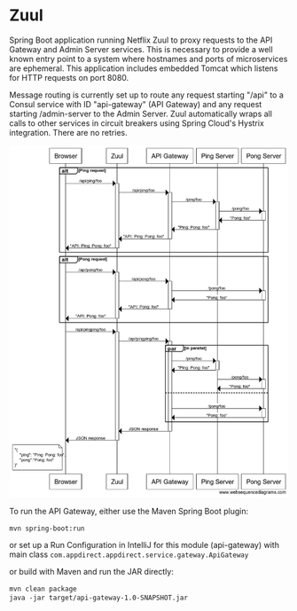 # Zuul 

Spring Boot application running Netflix Zuul to proxy requests to the API Gateway and Admin Server services. This is necessary to provide a well known entry point to a system where hostnames and ports of microservices are ephemeral. This application includes embedded Tomcat which listens for HTTP requests on port 8080.

Message routing is currently set up to route any request starting "/api" to a Consul service with ID "api-gateway" (API Gateway) and any request starting /admin-server to the Admin Server. Zuul automatically wraps all calls to other services in circuit breakers using Spring Cloud's Hystrix integration. There are no retries.



![Interaction Diagram](sequencediagram.png)

To run the API Gateway, either use the Maven Spring Boot plugin:

```
mvn spring-boot:run
```

or set up a Run Configuration in IntelliJ for this module (api-gateway) with main class `com.appdirect.appdirect.service.gateway.ApiGateway`

or build with Maven and run the JAR directly:

```
mvn clean package
java -jar target/api-gateway-1.0-SNAPSHOT.jar
```

